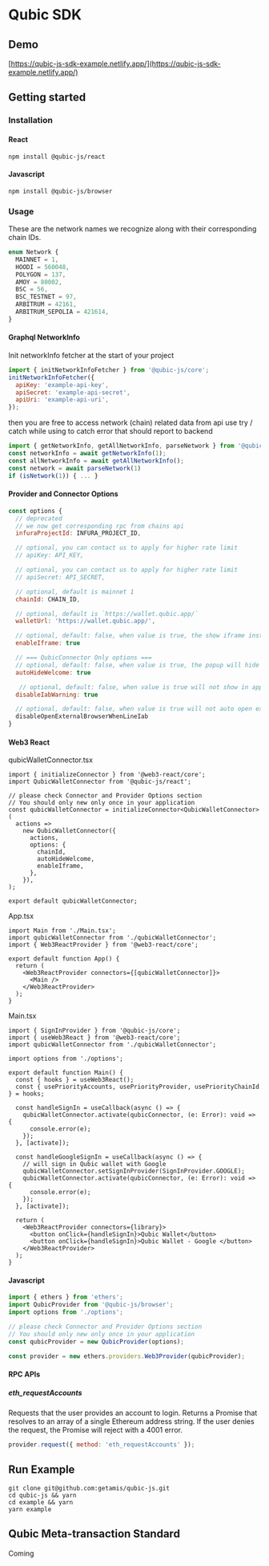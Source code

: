 # Qubic SDK

## Demo

[https://qubic-js-sdk-example.netlify.app/](https://qubic-js-sdk-example.netlify.app/)

## Getting started

### Installation

#### React

```shell
npm install @qubic-js/react
```

#### Javascript

```shell
npm install @qubic-js/browser
```

### Usage

These are the network names we recognize along with their corresponding chain IDs.
```javascript
enum Network {
  MAINNET = 1,
  HOODI = 560048,
  POLYGON = 137,
  AMOY = 80002,
  BSC = 56,
  BSC_TESTNET = 97,
  ARBITRUM = 42161,
  ARBITRUM_SEPOLIA = 421614,
}
```

#### Graphql NetworkInfo

Init networkInfo fetcher at the start of your project
```javascript
import { initNetworkInfoFetcher } from '@qubic-js/core';
initNetworkInfoFetcher({
  apiKey: 'example-api-key',
  apiSecret: 'example-api-secret',
  apiUri: 'example-api-uri',
});
```

then you are free to access network (chain) related data from api
use try / catch while using to catch error that should report to backend

```javascript
import { getNetworkInfo, getAllNetworkInfo, parseNetwork } from '@qubic-js/core';
const networkInfo = await getNetworkInfo(1);
const allNetworkInfo = await getAllNetworkInfo();
const network = await parseNetwork(1)
if (isNetwork(1)) { ... }
```

#### Provider and Connector Options

```javascript
const options {
  // deprecated
  // we now get corresponding rpc from chains api
  infuraProjectId: INFURA_PROJECT_ID,

  // optional, you can contact us to apply for higher rate limit
  // apiKey: API_KEY,

  // optional, you can contact us to apply for higher rate limit
  // apiSecret: API_SECRET,

  // optional, default is mainnet 1
  chainId: CHAIN_ID,

  // optional, default is `https://wallet.qubic.app/`
  walletUrl: 'https://wallet.qubic.app/',

  // optional, default: false, when value is true, the show iframe instead of new window, credit card payment will failed with this option value true
  enableIframe: true

  // === QubicConnector Only options ===
  // optional, default: false, when value is true, the popup will hide automatically
  autoHideWelcome: true

   // optional, default: false, when value is true will not show in app browser warning
  disableIabWarning: true

  // optional, default: false, when value is true will not auto open external browser in line iab
  disableOpenExternalBrowserWhenLineIab
}
```

#### Web3 React

qubicWalletConnector.tsx

```tsx
import { initializeConnector } from '@web3-react/core';
import QubicWalletConnector from '@qubic-js/react';

// please check Connector and Provider Options section
// You should only new only once in your application
const qubicWalletConnector = initializeConnector<QubicWalletConnector>(
  actions =>
    new QubicWalletConnector({
      actions,
      options: {
        chainId,
        autoHideWelcome,
        enableIframe,
      },
    }),
);

export default qubicWalletConnector;
```

App.tsx

```tsx
import Main from './Main.tsx';
import qubicWalletConnector from './qubicWalletConnector';
import { Web3ReactProvider } from '@web3-react/core';

export default function App() {
  return (
    <Web3ReactProvider connectors={[qubicWalletConnector]}>
      <Main />
    </Web3ReactProvider>
  );
}
```

Main.tsx

```tsx
import { SignInProvider } from '@qubic-js/core';
import { useWeb3React } from '@web3-react/core';
import qubicWalletConnector from './qubicWalletConnector';

import options from './options';

export default function Main() {
  const { hooks } = useWeb3React();
  const { usePriorityAccounts, usePriorityProvider, usePriorityChainId } = hooks;

  const handleSignIn = useCallback(async () => {
    qubicWalletConnector.activate(qubicConnector, (e: Error): void => {
      console.error(e);
    });
  }, [activate]);

  const handleGoogleSignIn = useCallback(async () => {
    // will sign in Qubic wallet with Google
    qubicWalletConnector.setSignInProvider(SignInProvider.GOOGLE);
    qubicWalletConnector.activate(qubicConnector, (e: Error): void => {
      console.error(e);
    });
  }, [activate]);

  return (
    <Web3ReactProvider connectors={library}>
      <button onClick={handleSignIn}>Qubic Wallet</button>
      <button onClick={handleSignIn}>Qubic Wallet - Google </button>
    </Web3ReactProvider>
  );
}
```

#### Javascript

```javascript
import { ethers } from 'ethers';
import QubicProvider from '@qubic-js/browser';
import options from './options';

// please check Connector and Provider Options section
// You should only new only once in your application
const qubicProvider = new QubicProvider(options);

const provider = new ethers.providers.Web3Provider(qubicProvider);
```

#### RPC APIs

##### eth_requestAccounts

Requests that the user provides an account to login. Returns a Promise that resolves to an array of a single Ethereum address string. If the user denies the request, the Promise will reject with a 4001 error.

```javascript
provider.request({ method: 'eth_requestAccounts' });
```

## Run Example

```cli
git clone git@github.com:getamis/qubic-js.git
cd qubic-js && yarn
cd example && yarn
yarn example
```

## Qubic Meta-transaction Standard

Coming
